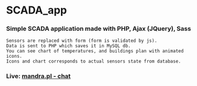 # SCADA_app
### Simple SCADA application made with PHP, Ajax (JQuery), Sass
```
Sensors are replaced with form (form is validated by js).
Data is sent to PHP which saves it in MySQL db.
You can see chart of temperatures, and buildings plan with animated icons.
Icons and chart corresponds to actual sensors state from database. 
```
### Live: [mandra.pl - chat](http://mandra.pl/scada/index.php)
